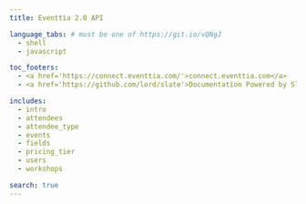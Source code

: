 ```yaml
---
title: Eventtia 2.0 API

language_tabs: # must be one of https://git.io/vQNgJ
  - shell
  - javascript

toc_footers:
  - <a href='https://connect.eventtia.com/'>connect.eventtia.com</a>
  - <a href='https://github.com/lord/slate'>Documentation Powered by Slate</a>

includes:
  - intro
  - attendees
  - attendee_type
  - events
  - fields
  - pricing_tier
  - users
  - workshops

search: true
---
```

